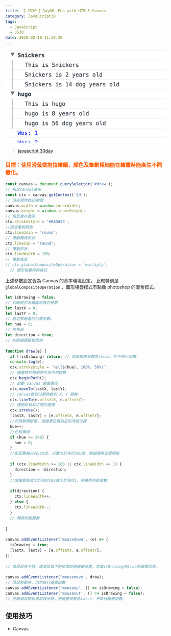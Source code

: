 ```yaml
---
title: 【 JS30 】Day08：Fun with HTML5 Canvas
category: JavaScript30
tags:
  - JavaScript
  - JS30
date: 2018-02-18 11:39:39
---
```

![](/img/js30day/small8.jpg)

> [javascript 30day](https://javascript30.com/)

<!-- more -->

### <span style="color:#ff5900">目標：使用滑鼠做拖拉繪圖，顏色及筆劃粗細能在繪畫時能產生不同變化。</span>

```js
const canvas = document.querySelector('#draw');
// 指定canvas畫布
const ctx = canvas.getContext('2d');
// 渲染環境為2D繪圖
canvas.width = window.innerWidth;
canvas.height = window.innerHeight;
// 指定畫布寬高
ctx.strokeStyle = '#BADA55';
//指定筆刷顏色
ctx.lineJoin = 'round';
// 筆劃轉角形狀
ctx.lineCap = 'round';
// 筆劃形狀
ctx.lineWidth = 100;
// 筆劃寬度
// ctx.globalCompositeOperation = 'multiply';
  // 圖形相疊時的模式
```

上述參數設定皆為 Canvas 的基本環境設定，
比較特別是 `globalCompositeOperation` ，圖形相疊模式有點像 photoshop 的混合模式。

```js
let isDrawing = false;
// 判斷是否為繪圖狀態的參數
let lastX = 0;
let lastY = 0;
// 設定要繪畫的位置參數。
let hue = 0;
// 色相值
let direction = true;
// 判斷繪圖粗細增減

function draw(e) {
  if (!isDrawing) return; // 如果繪畫參數為false，則不執行函數
  console.log(e);
  ctx.strokeStyle = `hsl(${hue}, 100%, 50%)`;
  // 繪畫時的筆刷顏色為色相變數
  ctx.beginPath();
  // 啟動 canvas 繪畫路徑
  ctx.moveTo(lastX, lastY);
  // canvas路徑位置移動到 X、Y 變數。
  ctx.lineTo(e.offsetX, e.offsetY);
  // 連結點與點之間的座標
  ctx.stroke();
  [lastX, lastY] = [e.offsetX, e.offsetY];
  //利用解構賦值，使繪畫位置為目前滑鼠位置
  hue++;
  //色相漸增
  if (hue >= 360) {
    hue = 0;
  }
  //但因色相只有360度，只要大於等於360度，色相就再從零開始
  
  if (ctx.lineWidth >= 100 || ctx.lineWidth <= 1) {
    direction = !direction;
  }
  //當筆劃寬度大於等於100或小於等於1，則轉換判斷變數

  if(direction) {
    ctx.lineWidth++;
  } else {
    ctx.lineWidth--;
  }
  // 轉換判斷變數

}
  
canvas.addEventListener('mousedown', (e) => {
  isDrawing = true;
  [lastX, lastY] = [e.offsetX, e.offsetY];
});

// 當滑鼠按下時，讓滑鼠當下的位置就是繪畫位置，並讓isDrawing為true為繪畫狀態。

canvas.addEventListener('mousemove', draw);
// 滑鼠移動時，仍然執行繪畫函數
canvas.addEventListener('mouseup', () => isDrawing = false);
canvas.addEventListener('mouseout', () => isDrawing = false);
// 放開滑鼠時和滑鼠移出時，使繪畫參數為false，不執行繪畫函數。
```




## 使用技巧
- Canvas